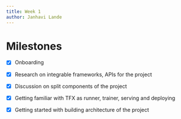 ```yaml
---
title: Week 1
author: Janhavi Lande
---
```


# Milestones

- [x] Onboarding
- [x] Research on integrable frameworks, APIs for the project
- [x] Discussion on split components of the project
- [x] Getting familiar with TFX as runner, trainer, serving and deploying
- [x] Getting started with building architecture of the project
 

